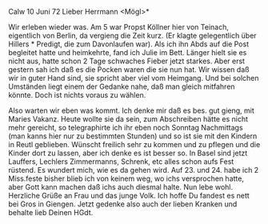  Calw 10 Juni 72
Lieber Herrmann <Mögl>*

Wir erleben wieder was. Am 5 war Propst Köllner hier von Teinach, eigentlich von Berlin, da vergieng die Zeit kurz. (Er klagte gelegentlich über Hillers <in Zavelstein>* Predigt, die zum Davonlaufen war). Als ich ihn Abds auf die Post begleitet hatte und heimkehrte, fand ich Julie im Bett. Länger hielt sie es nicht aus, hatte schon 2 Tage schwaches Fieber jetzt starkes. Aber erst gestern sah ich daß es die Pocken waren die sie nun hat. Wir wissen daß wir in guter Hand sind, sie spricht aber viel vom Heimgang. Und bei solchen Umständen liegt einem der Gedanke nahe, daß man gleich mitfahren könnte. Doch ist nichts voraus zu wählen.

Also warten wir eben was kommt. Ich denke mir daß es bes. gut gieng, mit Maries Vakanz. Heute wollte sie da sein, zum Abschreiben hätte es nicht mehr gereicht, so telegraphirte ich ihr eben noch Sonntag Nachmittags (man kanns hier nur zu bestimmten Stunden) und so ist sie mit den Kindern in Reutl geblieben. Wünscht freilich sehr zu kommen und zu pflegen und die Kinder dort zu lassen, aber ich denke es ist besser so. In Basel sind jetzt Lauffers, Lechlers Zimmermanns, Schrenk, etc alles schon aufs Fest rüstend. Es wundert mich, wie es da gehen wird. Auf 23. und 24. habe ich 2 Miss.feste bisher blieb ich von keinem weg, wo ichs versprochen hatte, aber Gott kann machen daß ichs auch diesmal halte. Nun lebe wohl. Herzliche Grüße an Frau und das junge Volk. Ich hoffe Du fandest es nett bei Gros in Giengen. Jetzt gedenke also auch der lieben Kranken und behalte lieb Deinen  HGdt.
